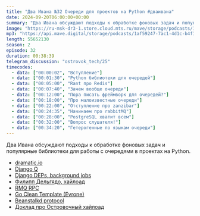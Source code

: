 ```yaml
---
title: "Два Ивана №32 Очереди для проектов на Python #дваивана"
date: 2024-09-20T06:00:00+00:00
summary: "Два Ивана обсуждают подходы к обработке фоновых задач и популярные библиотеки для работы с очередями в проектах на Python."
image: "https://ru-msk-dr3-1.store.cloud.mts.ru/mave/storage/podcasts/1af59247-7ac1-4d1c-b4f1-fd950f3daf15/images/efee8517-f22a-40f7-8202-731935ada453.png"
mp3: "https://api.mave.digital/storage/podcasts/1af59247-7ac1-4d1c-b4f1-fd950f3daf15/episodes/efee8517-f22a-40f7-8202-731935ada453.mp3"
length: 55652130
season: 2
episode: 32
duration: 00:38:39
telegram_discussion: "ostrovok_tech/25"
timecodes:
  - data: ["00:00:02", "Вступление"]
  - data: ["00:01:30", "Python библиотеки для очередей"]
  - data: ["00:05:00", "Rant про Redis"]
  - data: ["00:07:40", "Зачем вообще очереди"]
  - data: ["00:12:00", "Пора писать фреймворк для очередей?"]
  - data: ["00:18:00", "Про малоизвестные очереди"]
  - data: ["00:22:00", "Отступление про zanzibar"]
  - data: ["00:24:35", "Начинаем про rabbitMQ"]
  - data: ["00:28:00", "PostgreSQL хватит всем"]
  - data: ["00:32:00", "Вопрос слушателя!"]
  - data: ["00:34:20", "Гетерогенные по языкам очереди"]
---
```


Два Ивана обсуждают подходы к обработке фоновых задач и популярные библиотеки для работы с очередями в проектах на Python.

<!-- links -->

- [dramatic.io](https://dramatiq.io/)
- [Django Q](https://django-q.readthedocs.io/en/latest/)
- [Django DEPs, background jobs](https://github.com/django/deps/blob/c1135da27005cf8f0308e45f64d477ab5ca13ac2/accepted/0014-background-workers.rst#L66)
- [Филипп Дельгядо, хайлоад](https://youtu.be/wMcWo2cT7Ck?feature=shared)
- [RMQ RPC](https://www.rabbitmq.com/tutorials/tutorial-six-python)
- [Go Clean Template (Evrone)](https://github.com/evrone/go-clean-template)
- [Beanstalkd protocol](https://github.com/beanstalkd/beanstalkd/blob/master/doc/protocol.txt#L86-L103)
- [Доклад про Островочный хайлоад](https://www.youtube.com/watch?v=-To1OS2CE1Q)
